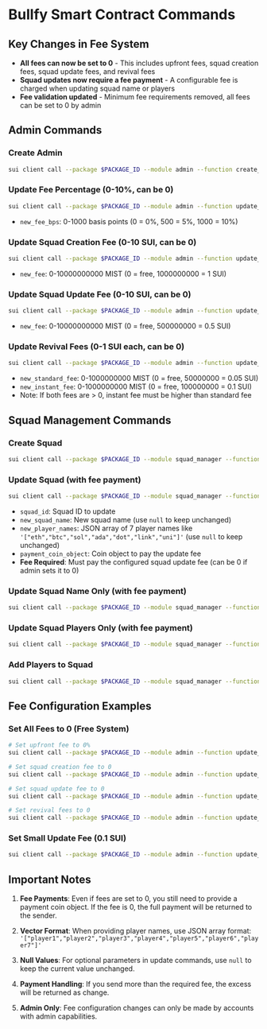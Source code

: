 # Bullfy Smart Contract Commands

## Key Changes in Fee System
- **All fees can now be set to 0** - This includes upfront fees, squad creation fees, squad update fees, and revival fees
- **Squad updates now require a fee payment** - A configurable fee is charged when updating squad name or players
- **Fee validation updated** - Minimum fee requirements removed, all fees can be set to 0 by admin

## Admin Commands

### Create Admin
```bash
sui client call --package $PACKAGE_ID --module admin --function create_admin_cap --args $OWNER_CAP $ADMIN_REGISTRY [admin_address] $CLOCK --gas-budget 100000000
```

### Update Fee Percentage (0-10%, can be 0)
```bash
sui client call --package $PACKAGE_ID --module admin --function update_fee_percentage --args $ADMIN_CAP $FEE_CONFIG [new_fee_bps] --gas-budget 100000000
```
- `new_fee_bps`: 0-1000 basis points (0 = 0%, 500 = 5%, 1000 = 10%)

### Update Squad Creation Fee (0-10 SUI, can be 0)
```bash
sui client call --package $PACKAGE_ID --module admin --function update_squad_creation_fee --args $ADMIN_CAP $FEE_CONFIG [new_fee] --gas-budget 100000000
```
- `new_fee`: 0-10000000000 MIST (0 = free, 1000000000 = 1 SUI)

### Update Squad Update Fee (0-10 SUI, can be 0)
```bash
sui client call --package $PACKAGE_ID --module admin --function update_squad_update_fee --args $ADMIN_CAP $FEE_CONFIG [new_fee] --gas-budget 100000000
```
- `new_fee`: 0-10000000000 MIST (0 = free, 500000000 = 0.5 SUI)

### Update Revival Fees (0-1 SUI each, can be 0)
```bash
sui client call --package $PACKAGE_ID --module admin --function update_revival_fees --args $ADMIN_CAP $FEE_CONFIG [new_standard_fee] [new_instant_fee] --gas-budget 100000000
```
- `new_standard_fee`: 0-1000000000 MIST (0 = free, 50000000 = 0.05 SUI)
- `new_instant_fee`: 0-1000000000 MIST (0 = free, 100000000 = 0.1 SUI)
- Note: If both fees are > 0, instant fee must be higher than standard fee

## Squad Management Commands

### Create Squad
```bash
sui client call --package $PACKAGE_ID --module squad_manager --function create_squad --args $SQUAD_REGISTRY $USER_STATS_REGISTRY $FEE_CONFIG $FEES_OBJECT [payment_coin_object] $CLOCK --gas-budget 100000000
```

### Update Squad (with fee payment)
```bash
sui client call --package $PACKAGE_ID --module squad_manager --function update_squad --args $SQUAD_REGISTRY $FEE_CONFIG $FEES_OBJECT [squad_id] [new_squad_name] '[new_player_names]' [payment_coin_object] --gas-budget 100000000
```
- `squad_id`: Squad ID to update
- `new_squad_name`: New squad name (use `null` to keep unchanged)
- `new_player_names`: JSON array of 7 player names like `'["eth","btc","sol","ada","dot","link","uni"]'` (use `null` to keep unchanged)
- `payment_coin_object`: Coin object to pay the update fee
- **Fee Required**: Must pay the configured squad update fee (can be 0 if admin sets it to 0)

### Update Squad Name Only (with fee payment)
```bash
sui client call --package $PACKAGE_ID --module squad_manager --function update_squad_name --args $SQUAD_REGISTRY $FEE_CONFIG $FEES_OBJECT [squad_id] [new_squad_name] [payment_coin_object] --gas-budget 100000000
```

### Update Squad Players Only (with fee payment)
```bash
sui client call --package $PACKAGE_ID --module squad_manager --function update_squad_players --args $SQUAD_REGISTRY $FEE_CONFIG $FEES_OBJECT [squad_id] '[new_player_names]' [payment_coin_object] --gas-budget 100000000
```

### Add Players to Squad
```bash
sui client call --package $PACKAGE_ID --module squad_manager --function add_players_to_squad --args $SQUAD_REGISTRY [squad_id] [squad_name] [formation] '[player_names]' --gas-budget 100000000
```

## Fee Configuration Examples

### Set All Fees to 0 (Free System)
```bash
# Set upfront fee to 0%
sui client call --package $PACKAGE_ID --module admin --function update_fee_percentage --args $ADMIN_CAP $FEE_CONFIG 0 --gas-budget 100000000

# Set squad creation fee to 0
sui client call --package $PACKAGE_ID --module admin --function update_squad_creation_fee --args $ADMIN_CAP $FEE_CONFIG 0 --gas-budget 100000000

# Set squad update fee to 0
sui client call --package $PACKAGE_ID --module admin --function update_squad_update_fee --args $ADMIN_CAP $FEE_CONFIG 0 --gas-budget 100000000

# Set revival fees to 0
sui client call --package $PACKAGE_ID --module admin --function update_revival_fees --args $ADMIN_CAP $FEE_CONFIG 0 0 --gas-budget 100000000
```

### Set Small Update Fee (0.1 SUI)
```bash
sui client call --package $PACKAGE_ID --module admin --function update_squad_update_fee --args $ADMIN_CAP $FEE_CONFIG 100000000 --gas-budget 100000000
```

## Important Notes

1. **Fee Payments**: Even if fees are set to 0, you still need to provide a payment coin object. If the fee is 0, the full payment will be returned to the sender.

2. **Vector Format**: When providing player names, use JSON array format: `'["player1","player2","player3","player4","player5","player6","player7"]'`

3. **Null Values**: For optional parameters in update commands, use `null` to keep the current value unchanged.

4. **Payment Handling**: If you send more than the required fee, the excess will be returned as change.

5. **Admin Only**: Fee configuration changes can only be made by accounts with admin capabilities. 


